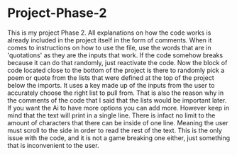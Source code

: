 # Project-Phase-2
This is my project Phase 2. All explanations on how the code works is already included in the project itself in the form of comments. When it comes to instructions on how to use
the file, use the words that are in 'quotations' as they are the inputs that work. If the code somehow breaks because it can do that randomly, just reactivate the code. Now the block of code located close to the bottom of the project is there to randomly pick a poem or quote from the lists that were defined at the top of the project below the imports. It uses a key made up of the inputs from the user to accurately choose the right list to pull from. That is also the reason why in the comments of the code that I said that the lists would be important later. If you want the Ai to have more options you can add more. However keep in mind that the text will print in a single line. There is infact no limit to the amount of characters that there can be inside of one line. Meaning the user must scroll to the side in order to read the rest of the text. This is the only issue with the code, and it is not a game breaking one either, just something that is inconvenient to the user.
